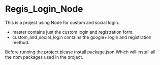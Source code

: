 # Regis_Login_Node



This is a project using Node for custom and social login.
- master contains just the custom login and registration form.
- custom_and_social_login contains the google+ login and registration method.


Before running the project please install package.json.Which will install all the npm packages used in the project.
